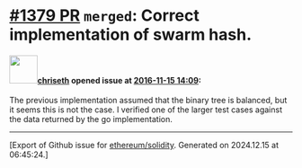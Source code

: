 # [\#1379 PR](https://github.com/ethereum/solidity/pull/1379) `merged`: Correct implementation of swarm hash.

#### <img src="https://avatars.githubusercontent.com/u/9073706?v=4" width="50">[chriseth](https://github.com/chriseth) opened issue at [2016-11-15 14:09](https://github.com/ethereum/solidity/pull/1379):

The previous implementation assumed that the binary tree is balanced, but it seems this is not the case. I verified one of the larger test cases against the data returned by the go implementation.




-------------------------------------------------------------------------------



[Export of Github issue for [ethereum/solidity](https://github.com/ethereum/solidity). Generated on 2024.12.15 at 06:45:24.]
